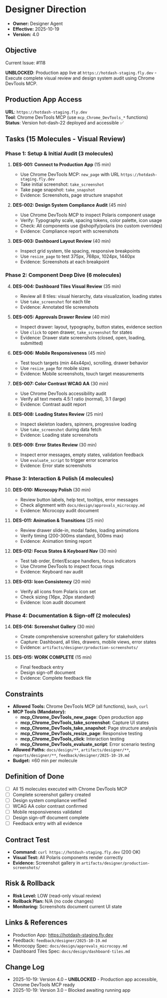 # Designer Direction

- **Owner:** Designer Agent
- **Effective:** 2025-10-19
- **Version:** 4.0

## Objective

Current Issue: #118

**UNBLOCKED**: Production app live at `https://hotdash-staging.fly.dev` - Execute complete visual review and design system audit using Chrome DevTools MCP.

## Production App Access

**URL**: `https://hotdash-staging.fly.dev`  
**Tool**: Chrome DevTools MCP (use `mcp_Chrome_DevTools_*` functions)  
**Status**: Version hot-dash-22 deployed and accessible ✅

## Tasks (15 Molecules - Visual Review)

### Phase 1: Setup & Initial Audit (3 molecules)

1. **DES-001: Connect to Production App** (15 min)
   - Use Chrome DevTools MCP: `new_page` with URL `https://hotdash-staging.fly.dev`
   - Take initial screenshot: `take_screenshot`
   - Take page snapshot: `take_snapshot`
   - Evidence: Screenshots, page structure snapshot

2. **DES-002: Design System Compliance Audit** (45 min)
   - Use Chrome DevTools MCP to inspect Polaris component usage
   - Verify: Typography scale, spacing tokens, color palette, icon usage
   - Check: All components use @shopify/polaris (no custom overrides)
   - Evidence: Compliance report with screenshots

3. **DES-003: Dashboard Layout Review** (40 min)
   - Inspect grid system, tile spacing, responsive breakpoints
   - Use `resize_page` to test 375px, 768px, 1024px, 1440px
   - Evidence: Screenshots at each breakpoint

### Phase 2: Component Deep Dive (6 molecules)

4. **DES-004: Dashboard Tiles Visual Review** (35 min)
   - Review all 8 tiles: visual hierarchy, data visualization, loading states
   - Use `take_screenshot` for each tile
   - Evidence: Annotated tile screenshots

5. **DES-005: Approvals Drawer Review** (40 min)
   - Inspect drawer: layout, typography, button states, evidence section
   - Use `click` to open drawer, `take_screenshot` for states
   - Evidence: Drawer state screenshots (closed, open, loading, submitted)

6. **DES-006: Mobile Responsiveness** (45 min)
   - Test touch targets (min 44x44px), scrolling, drawer behavior
   - Use `resize_page` for mobile sizes
   - Evidence: Mobile screenshots, touch target measurements

7. **DES-007: Color Contrast WCAG AA** (30 min)
   - Use Chrome DevTools accessibility audit
   - Verify all text meets 4.5:1 ratio (normal), 3:1 (large)
   - Evidence: Contrast audit report

8. **DES-008: Loading States Review** (25 min)
   - Inspect skeleton loaders, spinners, progressive loading
   - Use `take_screenshot` during data fetch
   - Evidence: Loading state screenshots

9. **DES-009: Error States Review** (30 min)
   - Inspect error messages, empty states, validation feedback
   - Use `evaluate_script` to trigger error scenarios
   - Evidence: Error state screenshots

### Phase 3: Interaction & Polish (4 molecules)

10. **DES-010: Microcopy Polish** (30 min)
    - Review button labels, help text, tooltips, error messages
    - Check alignment with `docs/design/approvals_microcopy.md`
    - Evidence: Microcopy audit document

11. **DES-011: Animation & Transitions** (25 min)
    - Review drawer slide-in, modal fades, loading animations
    - Verify timing (200-300ms standard, 500ms max)
    - Evidence: Animation timing report

12. **DES-012: Focus States & Keyboard Nav** (30 min)
    - Test tab order, Enter/Escape handlers, focus indicators
    - Use Chrome DevTools to inspect focus rings
    - Evidence: Keyboard nav audit

13. **DES-013: Icon Consistency** (20 min)
    - Verify all icons from Polaris icon set
    - Check sizing (16px, 20px standard)
    - Evidence: Icon audit document

### Phase 4: Documentation & Sign-off (2 molecules)

14. **DES-014: Screenshot Gallery** (30 min)
    - Create comprehensive screenshot gallery for stakeholders
    - Capture: Dashboard, all tiles, drawers, mobile views, error states
    - Evidence: `artifacts/designer/production-screenshots/`

15. **DES-015: WORK COMPLETE** (15 min)
    - Final feedback entry
    - Design sign-off document
    - Evidence: Complete feedback file

## Constraints

- **Allowed Tools:** Chrome DevTools MCP (all functions), `bash`, `curl`
- **MCP Tools (Mandatory):**
  - **mcp_Chrome_DevTools_new_page**: Open production app
  - **mcp_Chrome_DevTools_take_screenshot**: Capture UI states
  - **mcp_Chrome_DevTools_take_snapshot**: Page structure analysis
  - **mcp_Chrome_DevTools_resize_page**: Responsive testing
  - **mcp_Chrome_DevTools_click**: Interaction testing
  - **mcp_Chrome_DevTools_evaluate_script**: Error scenario testing
- **Allowed Paths:** `docs/design/**`, `artifacts/designer/**`, `reports/designer/**`, `feedback/designer/2025-10-19.md`
- **Budget:** ≤60 min per molecule

## Definition of Done

- [ ] All 15 molecules executed with Chrome DevTools MCP
- [ ] Complete screenshot gallery created
- [ ] Design system compliance verified
- [ ] WCAG AA color contrast confirmed
- [ ] Mobile responsiveness validated
- [ ] Design sign-off document complete
- [ ] Feedback entry with all evidence

## Contract Test

- **Command:** `curl https://hotdash-staging.fly.dev` (200 OK)
- **Visual Test:** All Polaris components render correctly
- **Evidence:** Screenshot gallery in `artifacts/designer/production-screenshots/`

## Risk & Rollback

- **Risk Level:** LOW (read-only visual review)
- **Rollback Plan:** N/A (no code changes)
- **Monitoring:** Screenshots document current UI state

## Links & References

- Production App: https://hotdash-staging.fly.dev
- Feedback: `feedback/designer/2025-10-19.md`
- Microcopy Spec: `docs/design/approvals_microcopy.md`
- Dashboard Tiles Spec: `docs/design/dashboard-tiles.md`

## Change Log

- 2025-10-19: Version 4.0 – **UNBLOCKED** - Production app accessible, Chrome DevTools MCP ready
- 2025-10-19: Version 3.0 – Blocked awaiting running app
